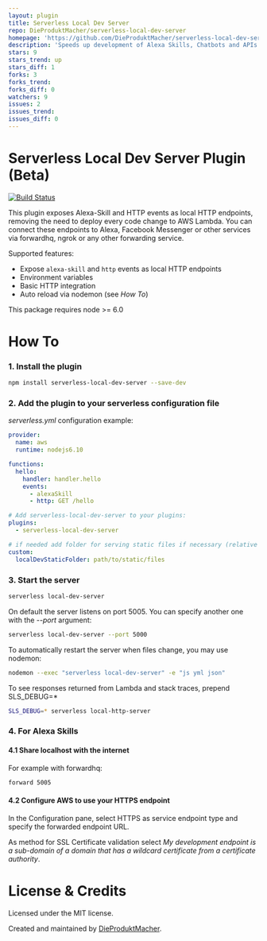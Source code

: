 ```yaml
---
layout: plugin
title: Serverless Local Dev Server
repo: DieProduktMacher/serverless-local-dev-server
homepage: 'https://github.com/DieProduktMacher/serverless-local-dev-server'
description: 'Speeds up development of Alexa Skills, Chatbots and APIs by exposing your functions as local HTTP endpoints and mapping received events.'
stars: 9
stars_trend: up
stars_diff: 1
forks: 3
forks_trend: 
forks_diff: 0
watchers: 9
issues: 2
issues_trend: 
issues_diff: 0
---
```



Serverless Local Dev Server Plugin (Beta)
=======

[![Build Status](https://travis-ci.org/DieProduktMacher/serverless-local-dev-server.svg?branch=develop)](https://travis-ci.org/DieProduktMacher/serverless-local-dev-server)

This plugin exposes Alexa-Skill and HTTP events as local HTTP endpoints, removing the need to deploy every code change to AWS Lambda. You can connect these endpoints to Alexa, Facebook Messenger or other services via forwardhq, ngrok or any other forwarding service.

Supported features:

* Expose `alexa-skill` and `http` events as local HTTP endpoints
* Environment variables
* Basic HTTP integration
* Auto reload via nodemon (see *How To*)

This package requires node >= 6.0


# How To

### 1. Install the plugin

```sh
npm install serverless-local-dev-server --save-dev
```

### 2. Add the plugin to your serverless configuration file

*serverless.yml* configuration example:

```yaml
provider:
  name: aws
  runtime: nodejs6.10

functions:
  hello:
    handler: handler.hello
    events:
      - alexaSkill
      - http: GET /hello

# Add serverless-local-dev-server to your plugins:
plugins:
  - serverless-local-dev-server

# if needed add folder for serving static files if necessary (relative to service path)
custom:
  localDevStaticFolder: path/to/static/files
```



### 3. Start the server

```sh
serverless local-dev-server
```

On default the server listens on port 5005. You can specify another one with the *--port* argument:

```sh
serverless local-dev-server --port 5000
```

To automatically restart the server when files change, you may use nodemon:

```sh
nodemon --exec "serverless local-dev-server" -e "js yml json"
```

To see responses returned from Lambda and stack traces, prepend SLS_DEBUG=*

```sh
SLS_DEBUG=* serverless local-http-server
```

### 4. For Alexa Skills

#### 4.1 Share localhost with the internet

For example with forwardhq:

```sh
forward 5005
```

#### 4.2 Configure AWS to use your HTTPS endpoint

In the Configuration pane, select HTTPS as service endpoint type and specify the forwarded endpoint URL.

As method for SSL Certificate validation select *My development endpoint is a sub-domain of a domain that has a wildcard certificate from a certificate authority*.


# License & Credits

Licensed under the MIT license.

Created and maintained by [DieProduktMacher](http://www.dieproduktmacher.com).
